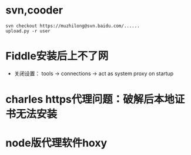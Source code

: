 
# svn,cooder
```
svn checkout https://muzhilong@svn.baidu.com/......
upload.py -r user

```

# Fiddle安装后上不了网
* 关闭设置： tools -> connections -> act as system proxy on startup


# charles https代理问题：破解后本地证书无法安装


# node版代理软件hoxy
